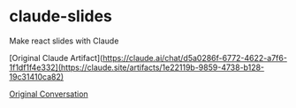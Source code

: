 # claude-slides
Make react slides with Claude

[Original Claude Artifact](https://claude.ai/chat/d5a0286f-6772-4622-a7f6-1f1df1f4e332](https://claude.site/artifacts/1e22119b-9859-4738-b128-19c31410ca82)

[Original Conversation](https://claude.ai/chat/d5a0286f-6772-4622-a7f6-1f1df1f4e332)
